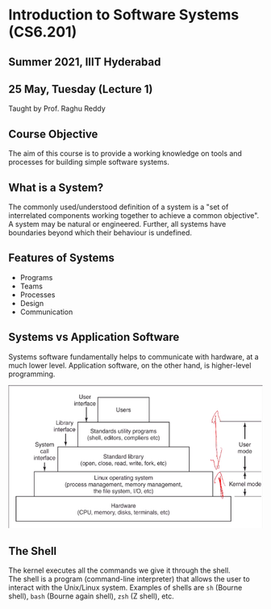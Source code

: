 # Introduction to Software Systems (CS6.201)
## Summer 2021, IIIT Hyderabad
## 25 May, Tuesday (Lecture 1)

Taught by Prof. Raghu Reddy

## Course Objective
The aim of this course is to provide a working knowledge on tools and processes for building simple software systems.

## What is a System?
The commonly used/understood definition of a system is a "set of interrelated components working together to achieve a common objective".  
A system may be natural or engineered. Further, all systems have boundaries beyond which their behaviour is undefined.

## Features of Systems
* Programs
* Teams
* Processes
* Design
* Communication

## Systems vs Application Software
Systems software fundamentally helps to communicate with hardware, at a much lower level. Application software, on the other hand, is higher-level programming.

![](hierarchy.png)
## The Shell
The kernel executes all the commands we give it through the shell.  
The shell is a program (command-line interpreter) that allows the user to interact with the Unix/Linux system. Examples of shells are `sh` (Bourne shell), `bash` (Bourne again shell), `zsh` (Z shell), etc.
